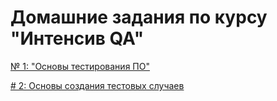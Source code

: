 # Домашние задания по курсу "Интенсив QA"
[№ 1: "Основы тестирования ПО"](https://github.com/albusD0/ylab_homeworks/blob/main/homework_1/README.md)

[# 2: Основы создания тестовых случаев](https://github.com/albusD0/ylab_homeworks/tree/main/homework_2)
